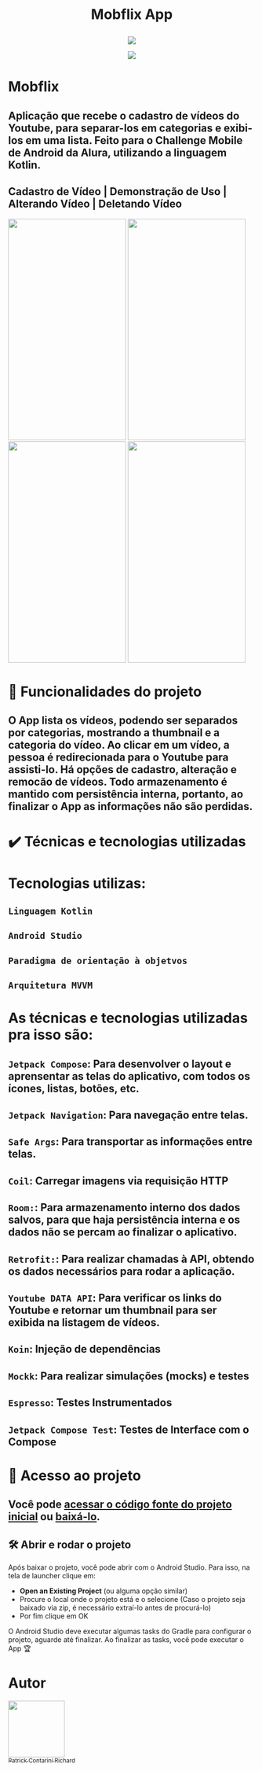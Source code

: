 # <p align="center"> Mobflix App </p>

<p align="center"><img src="https://img.shields.io/badge/finished-november2022-green"/></p>
<p align="center"><img src="https://img.shields.io/badge/tested-november2022-green"/></p>

# Mobflix
## Aplicação que recebe o cadastro de vídeos do Youtube, para separar-los em categorias e exibi-los em uma lista. Feito para o Challenge Mobile de Android da Alura, utilizando a linguagem Kotlin.


## Cadastro de Vídeo |  Demonstração de Uso | Alterando Vídeo | Deletando Vídeo
<p float="left">
  <img src="https://github.com/PatrickCR1/MobflixRepository/blob/Main/Mobflix%20Gifs/Cadastro%20de%20V%C3%ADdeo.gif" width="240" height="450" />
  <img src="https://github.com/PatrickCR1/MobflixRepository/blob/Main/Mobflix%20Gifs/Filtra%20por%20Categoria%20e%20Redireciona%20para%20o%20Youtube.gif" width="240" height="450" /> 
  <img src="https://github.com/PatrickCR1/MobflixRepository/blob/Main/Mobflix%20Gifs/Alterando%20V%C3%ADdeo.gif" width="240" height="450" />
  <img src="https://github.com/PatrickCR1/MobflixRepository/blob/Main/Mobflix%20Gifs/Removendo%20V%C3%ADdeo.gif" width="240" height="450" />
</p>

# :hammer: Funcionalidades do projeto
## O App lista os vídeos, podendo ser separados por categorias, mostrando a thumbnail e a categoria do vídeo. Ao clicar em um vídeo, a pessoa é redirecionada para o Youtube para assisti-lo. Há opções de cadastro, alteração e remocão de vídeos. Todo armazenamento é mantido com persistência interna, portanto, ao finalizar o App as informações não são perdidas.

# ✔️ Técnicas e tecnologias utilizadas

# Tecnologias utilizas:

## `Linguagem Kotlin`
## `Android Studio`
## `Paradigma de orientação à objetvos`
## `Arquitetura MVVM`

# As técnicas e tecnologias utilizadas pra isso são:

## `Jetpack Compose`: Para desenvolver o layout e aprensentar as telas do aplicativo, com todos os ícones, listas, botões, etc. 
## `Jetpack Navigation`: Para navegação entre telas.
## `Safe Args`: Para transportar as informações entre telas.
## `Coil`: Carregar imagens via requisição HTTP
## `Room:`: Para armazenamento interno dos dados salvos, para que haja persistência interna e os dados não se percam ao finalizar o aplicativo.
## `Retrofit:`: Para realizar chamadas à API, obtendo os dados necessários para rodar a aplicação.
## `Youtube DATA API`: Para verificar os links do Youtube e retornar um thumbnail para ser exibida na listagem de vídeos.
## `Koin`: Injeção de dependências
## `Mockk`: Para realizar simulações (mocks) e testes 
## `Espresso`: Testes Instrumentados
## `Jetpack Compose Test`: Testes de Interface com o Compose

# 📁 Acesso ao projeto
## Você pode [acessar o código fonte do projeto inicial](https://github.com/PatrickCR1/MobflixRepository/tree/Main/Mobflix) ou [baixá-lo](https://github.com/PatrickCR1/MobflixRepository/archive/refs/heads/Main.zip).

## 🛠️ Abrir e rodar o projeto

Após baixar o projeto, você pode abrir com o Android Studio. Para isso, na tela de launcher clique em:

- **Open an Existing Project** (ou alguma opção similar)
- Procure o local onde o projeto está e o selecione (Caso o projeto seja baixado via zip, é necessário extraí-lo antes de procurá-lo)
- Por fim clique em OK

O Android Studio deve executar algumas tasks do Gradle para configurar o projeto, aguarde até finalizar. Ao finalizar as tasks, você pode executar o App 🏆 

# Autor
[<img src="https://avatars.githubusercontent.com/u/86331226?v=4" width=115><br><sub>Patrick Contarini Richard</sub>](https://github.com/PatrickCR1) 
